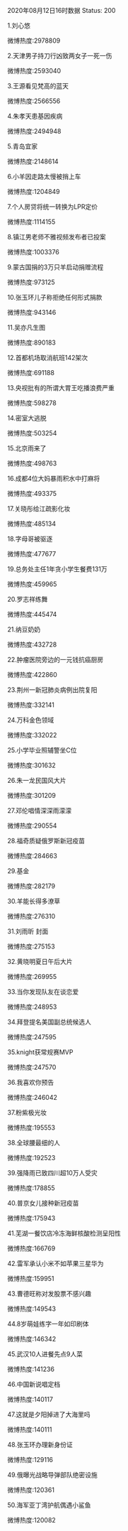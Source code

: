 2020年08月12日16时数据
Status: 200

1.刘心悠

微博热度:2978809

2.天津男子持刀行凶致两女子一死一伤

微博热度:2593040

3.王源看见梵高的蓝天

微博热度:2566556

4.朱孝天患基因疾病

微博热度:2494948

5.青岛宜家

微博热度:2148614

6.小羊因走路太慢被捎上车

微博热度:1204849

7.个人房贷将统一转换为LPR定价

微博热度:1114155

8.镇江男老师不雅视频发布者已投案

微博热度:1003376

9.蒙古国捐的3万只羊启动捐赠流程

微博热度:973125

10.张玉环儿子称拒绝任何形式捐款

微博热度:943146

11.吴亦凡生图

微博热度:890183

12.首都机场取消航班142架次

微博热度:691188

13.央视批有的所谓大胃王吃播浪费严重

微博热度:598278

14.密室大逃脱

微博热度:503254

15.北京雨来了

微博热度:498763

16.成都4位大妈暴雨积水中打麻将

微博热度:493375

17.关晓彤给江疏影化妆

微博热度:485134

18.字母哥被驱逐

微博热度:477677

19.总务处主任1年贪小学生餐费131万

微博热度:459965

20.罗志祥练舞

微博热度:445474

21.纳豆奶奶

微博热度:432728

22.肿瘤医院旁边的一元钱抗癌厨房

微博热度:422860

23.荆州一新冠肺炎病例出院复阳

微博热度:332141

24.万科金色领域

微博热度:332022

25.小学毕业照辅警坐C位

微博热度:301632

26.朱一龙民国风大片

微博热度:301209

27.邓伦唱情深深雨濛濛

微博热度:290554

28.福奇质疑俄罗斯新冠疫苗

微博热度:284663

29.基金

微博热度:282179

30.羊能长得多潦草

微博热度:276310

31.刘雨昕 封面

微博热度:275153

32.黄晓明夏日午后大片

微博热度:269955

33.当你发现队友在谈恋爱

微博热度:248953

34.拜登提名美国副总统候选人

微博热度:247595

35.knight获常规赛MVP

微博热度:247570

36.我喜欢你预告

微博热度:246042

37.粉紫极光妆

微博热度:195553

38.全球腰最细的人

微博热度:192523

39.强降雨已致四川超10万人受灾

微博热度:178855

40.普京女儿接种新冠疫苗

微博热度:175943

41.芜湖一餐饮店冷冻海鲜核酸检测呈阳性

微博热度:166769

42.雷军承认小米不如苹果三星华为

微博热度:159951

43.曹德旺称对发股票不感兴趣

微博热度:149543

44.8岁萌娃练字一年如印刷体

微博热度:146342

45.武汉10人进餐先点9人菜

微博热度:141236

46.中国新说唱定档

微博热度:140117

47.这就是夕阳掉进了大海里吗

微博热度:140111

48.张玉环办理新身份证

微博热度:129116

49.俄曝光战略导弹部队绝密设施

微博热度:120361

50.海军亚丁湾护航偶遇小鲨鱼

微博热度:120082

